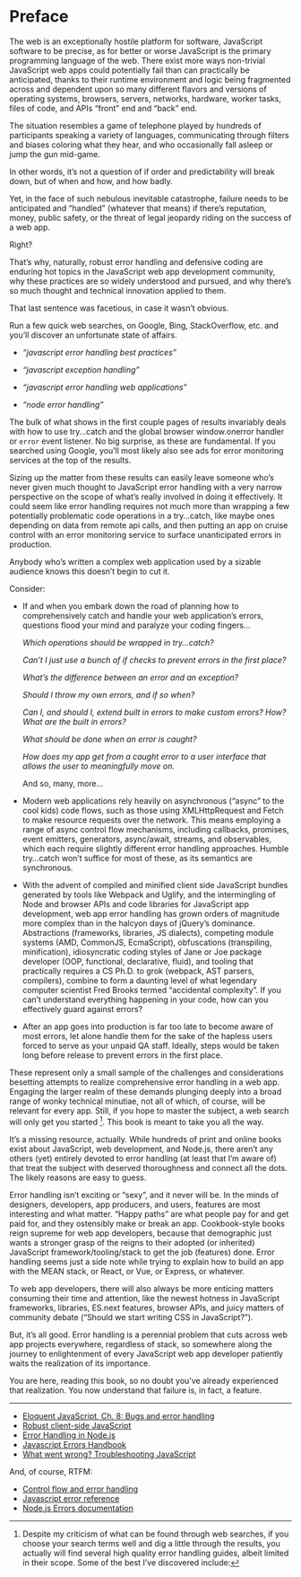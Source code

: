 # Preface

The web is an exceptionally hostile platform for software, JavaScript software to be precise, as for better or worse JavaScript is the primary programming language of the web.  There exist more ways non-trivial JavaScript web apps could potentially fail than can practically be anticipated, thanks to their runtime environment and logic being fragmented across and dependent upon so many different flavors and versions of operating systems, browsers, servers, networks, hardware, worker tasks, files of code, and APIs “front” end and “back” end.

The situation resembles a game of telephone played by hundreds of participants speaking a variety of languages, communicating through filters and biases coloring what they hear, and who occasionally fall asleep or jump the gun mid-game.

In other words, it’s not a question of if order and predictability will break down, but of when and how, and how badly.

Yet, in the face of such nebulous inevitable catastrophe, failure needs to be anticipated and “handled” (whatever that means) if there’s reputation, money, public safety, or the threat of legal jeopardy riding on the success of a web app. 

Right?

That’s why, naturally, robust error handling and defensive coding are enduring hot topics in the JavaScript web app development community, why these practices are so widely understood and pursued, and why there’s so much thought and technical innovation applied to them.

That last sentence was facetious, in case it wasn’t obvious.

Run a few quick web searches, on Google, Bing, StackOverflow, etc. and you’ll discover an unfortunate state of affairs.

- _“javascript error handling best practices”_

- _“javascript exception handling”_

- _“javascript error handling web applications”_

- _“node error handling”_

The bulk of what shows in the first couple pages of results invariably deals with how to use try…catch and the global browser window.onerror handler or `error` event listener. No big surprise, as these are fundamental. If you searched using Google, you’ll most likely also see ads for error monitoring services at the top of the results.

Sizing up the matter from these results can easily leave someone who’s never given much thought to JavaScript error handling with a very narrow perspective on the scope of what’s really involved in doing it effectively.  It could seem like error handling requires not much more than wrapping a few potentially problematic code operations in a try…catch, like maybe ones depending on data from remote api calls, and then putting an app on cruise control with an error monitoring service to surface unanticipated errors in production.

Anybody who’s written a complex web application used by a sizable audience knows this doesn’t begin to cut it.

Consider:

- If and when you embark down the road of planning how to comprehensively catch and handle your web application’s errors, questions flood your mind and paralyze your coding fingers…

	_Which operations should be wrapped in try…catch?_
    
    _Can’t I just use a bunch of if checks to prevent errors in the first place?_
    
    _What’s the difference between an error and an exception?_
    
    _Should I throw my own errors, and if so when?_
    
    _Can I, and should I, extend built in errors to make custom errors? How? What are the built in errors?_

    _What should be done when an error is caught?_
    
    _How does my app get from a caught error to a user interface that allows the user to meaningfully move on._
    
    And so, many, more…

- Modern web applications rely heavily on asynchronous (“async” to the cool kids) code flows, such as those using XMLHttpRequest and Fetch to make resource requests over the network. This means employing a range of async control flow mechanisms, including callbacks, promises, event emitters, generators, async/await, streams, and observables, which each require slightly different error handling approaches. Humble try…catch won’t suffice for most of these, as its semantics are synchronous.

- With the advent of compiled and minified client side JavaScript bundles generated by tools like Webpack and Uglify, and the intermingling of Node and browser APIs and code libraries for JavaScript app development, web app error handling has grown orders of magnitude more complex than in the halcyon days of jQuery’s dominance. Abstractions (frameworks, libraries, JS dialects), competing module systems (AMD, CommonJS, EcmaScript), obfuscations (transpiling, minification), idiosyncratic coding styles of Jane or Joe package developer (OOP, functional, declarative, fluid), and tooling that practically requires a CS Ph.D. to grok (webpack, AST parsers, compilers), combine to form a daunting level of what legendary computer scientist Fred Brooks termed “accidental complexity”. If you can’t understand everything happening in your code, how can you effectively guard against errors?

- After an app goes into production is far too late to become aware of most errors, let alone handle them for the sake of the hapless users forced to serve as your unpaid QA staff. Ideally, steps would be taken long before release to prevent errors in the first place.

These represent only a small sample of the challenges and considerations besetting attempts to realize comprehensive error handling in a web app. Engaging the larger realm of these demands plunging deeply into a broad range of wonky technical minutiae, not all of which, of course, will be relevant for every app. Still, if you hope to master the subject, a web search will only get you started [^1]. This book is meant to take you all the way.

It’s a missing resource, actually. While hundreds of print and online books exist  about JavaScript, web development, and Node.js, there aren’t any others (yet) entirely devoted to error handling (at least that I’m aware of) that treat the subject with deserved thoroughness and connect all the dots. The likely reasons are easy to guess.

Error handling isn’t exciting or “sexy”, and it never will be. In the minds of designers, developers, app producers, and users, features are most interesting and what matter. “Happy paths” are what people pay for and get paid for, and they ostensibly make or break an app. Cookbook-style books reign supreme for web app developers, because that demographic just wants a stronger grasp of the reigns to their adopted (or inherited) JavaScript framework/tooling/stack to get the job (features) done. Error handling seems just a side note while trying to explain how to build an app with the MEAN stack, or React, or Vue, or Express, or whatever.

To web app developers, there will also always be more enticing matters consuming their time and attention, like the newest hotness in JavaScript frameworks, libraries, ES.next features, browser APIs, and juicy matters of community debate (“Should we start writing CSS in JavaScript?”).

But, it’s all good. Error handling is a perennial problem that cuts across web app projects everywhere, regardless of stack, so somewhere along the journey to enlightenment of every JavaScript web app developer patiently waits the realization of its importance.

You are here, reading this book, so no doubt you’ve already experienced that realization. You now understand that failure is, in fact, a feature.

----

[^1]:	Despite my criticism of what can be found through web searches, if you choose your search terms well and dig a little through the results, you actually will find several high quality error handling guides, albeit limited in their scope. Some of the best I’ve discovered include:

- [Eloquent JavaScript, Ch. 8: Bugs and error handling](http://eloquentjavascript.net/08_error.html)
- [Robust client-side JavaScript](https://molily.de/robust-javascript/)
- [Error Handling in Node.js](https://www.joyent.com/node-js/production/design/errors)
- [Javascript Errors Handbook](https://github.com/mknichel/javascript-errors)
- [What went wrong? Troubleshooting JavaScript](https://developer.mozilla.org/en-US/docs/Learn/JavaScript/First_steps/What_went_wrong)

And, of course, RTFM:

- [Control flow and error handling](https://developer.mozilla.org/en-US/docs/Web/JavaScript/Guide/Control_flow_and_error_handling)
- [Javascript error reference](https://developer.mozilla.org/en-US/docs/Web/JavaScript/Reference/Errors)
- [Node.js Errors documentation](https://nodejs.org/api/errors.html)